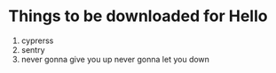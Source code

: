 # Things to be downloaded for Hello
1. cyprerss
2. sentry
3. never gonna give you up never gonna let you down 



































